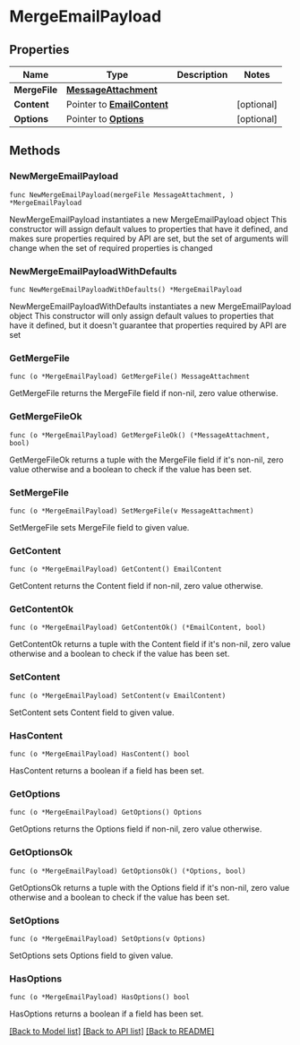 # MergeEmailPayload

## Properties

Name | Type | Description | Notes
------------ | ------------- | ------------- | -------------
**MergeFile** | [**MessageAttachment**](MessageAttachment.md) |  | 
**Content** | Pointer to [**EmailContent**](EmailContent.md) |  | [optional] 
**Options** | Pointer to [**Options**](Options.md) |  | [optional] 

## Methods

### NewMergeEmailPayload

`func NewMergeEmailPayload(mergeFile MessageAttachment, ) *MergeEmailPayload`

NewMergeEmailPayload instantiates a new MergeEmailPayload object
This constructor will assign default values to properties that have it defined,
and makes sure properties required by API are set, but the set of arguments
will change when the set of required properties is changed

### NewMergeEmailPayloadWithDefaults

`func NewMergeEmailPayloadWithDefaults() *MergeEmailPayload`

NewMergeEmailPayloadWithDefaults instantiates a new MergeEmailPayload object
This constructor will only assign default values to properties that have it defined,
but it doesn't guarantee that properties required by API are set

### GetMergeFile

`func (o *MergeEmailPayload) GetMergeFile() MessageAttachment`

GetMergeFile returns the MergeFile field if non-nil, zero value otherwise.

### GetMergeFileOk

`func (o *MergeEmailPayload) GetMergeFileOk() (*MessageAttachment, bool)`

GetMergeFileOk returns a tuple with the MergeFile field if it's non-nil, zero value otherwise
and a boolean to check if the value has been set.

### SetMergeFile

`func (o *MergeEmailPayload) SetMergeFile(v MessageAttachment)`

SetMergeFile sets MergeFile field to given value.


### GetContent

`func (o *MergeEmailPayload) GetContent() EmailContent`

GetContent returns the Content field if non-nil, zero value otherwise.

### GetContentOk

`func (o *MergeEmailPayload) GetContentOk() (*EmailContent, bool)`

GetContentOk returns a tuple with the Content field if it's non-nil, zero value otherwise
and a boolean to check if the value has been set.

### SetContent

`func (o *MergeEmailPayload) SetContent(v EmailContent)`

SetContent sets Content field to given value.

### HasContent

`func (o *MergeEmailPayload) HasContent() bool`

HasContent returns a boolean if a field has been set.

### GetOptions

`func (o *MergeEmailPayload) GetOptions() Options`

GetOptions returns the Options field if non-nil, zero value otherwise.

### GetOptionsOk

`func (o *MergeEmailPayload) GetOptionsOk() (*Options, bool)`

GetOptionsOk returns a tuple with the Options field if it's non-nil, zero value otherwise
and a boolean to check if the value has been set.

### SetOptions

`func (o *MergeEmailPayload) SetOptions(v Options)`

SetOptions sets Options field to given value.

### HasOptions

`func (o *MergeEmailPayload) HasOptions() bool`

HasOptions returns a boolean if a field has been set.


[[Back to Model list]](../README.md#documentation-for-models) [[Back to API list]](../README.md#documentation-for-api-endpoints) [[Back to README]](../README.md)


